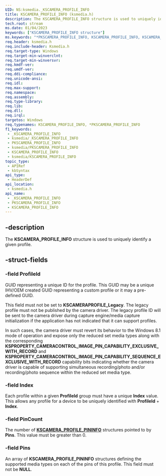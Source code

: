 ```yaml
---
UID: NS:ksmedia._KSCAMERA_PROFILE_INFO
title: KSCAMERA_PROFILE_INFO (ksmedia.h)
description: The KSCAMERA_PROFILE_INFO structure is used to uniquely identify a given profile.
tech.root: stream
ms.date: 01/04/2023
keywords: ["KSCAMERA_PROFILE_INFO structure"]
ms.keywords: "*PKSCAMERA_PROFILE_INFO, KSCAMERA_PROFILE_INFO, KSCAMERA_PROFILE_INFO structure [Streaming Media Devices], PKSCAMERA_PROFILE_INFO, PKSCAMERA_PROFILE_INFO structure pointer [Streaming Media Devices], _KSCAMERA_PROFILE_INFO, ksmedia/KSCAMERA_PROFILE_INFO, ksmedia/PKSCAMERA_PROFILE_INFO, stream.kscamera_profile_info"
req.header: ksmedia.h
req.include-header: Ksmedia.h
req.target-type: Windows
req.target-min-winverclnt: 
req.target-min-winversvr: 
req.kmdf-ver: 
req.umdf-ver: 
req.ddi-compliance: 
req.unicode-ansi: 
req.idl: 
req.max-support: 
req.namespace: 
req.assembly: 
req.type-library: 
req.lib: 
req.dll: 
req.irql: 
targetos: Windows
req.typenames: KSCAMERA_PROFILE_INFO, *PKSCAMERA_PROFILE_INFO
f1_keywords:
 - _KSCAMERA_PROFILE_INFO
 - ksmedia/_KSCAMERA_PROFILE_INFO
 - PKSCAMERA_PROFILE_INFO
 - ksmedia/PKSCAMERA_PROFILE_INFO
 - KSCAMERA_PROFILE_INFO
 - ksmedia/KSCAMERA_PROFILE_INFO
topic_type:
 - APIRef
 - kbSyntax
api_type:
 - HeaderDef
api_location:
 - ksmedia.h
api_name:
 - _KSCAMERA_PROFILE_INFO
 - PKSCAMERA_PROFILE_INFO
 - KSCAMERA_PROFILE_INFO
---
```


## -description

The **KSCAMERA_PROFILE_INFO** structure is used to uniquely identify a given profile.

## -struct-fields

### -field ProfileId

GUID representing a unique ID for the profile.  This GUID may be a unique IHV/OEM created GUID representing a custom profile or it may a pre-defined GUID.

This field must not be set to **KSCAMERAPROFILE_Legacy**.  The legacy profile must not be published by the camera driver.  The legacy profile ID will be sent to the camera driver during capture engine/media capture initialization if the application has not indicated that it can support profiles.  

In such cases, the camera driver must revert its behavior to the Windows 8.1 mode of operation and expose only the reduced set media types along with the corresponding **KSPROPERTY_CAMERACONTROL_IMAGE_PIN_CAPABILITY_EXCLUSIVE_WITH_RECORD** and **KSPROPERTY_CAMERACONTROL_IMAGE_PIN_CAPABILITY_SEQUENCE_EXCLUSIVE_WITH_RECORD** capability bits indicating whether the camera driver is capable of supporting simultaneous recording/photo and/or recording/photo sequence within the reduced set media type.

### -field Index

Each profile within a given **ProfileId** group must have a unique **Index** value.  This allows any profile for a device to be uniquely identified with **ProfileId** + **Index**.

### -field PinCount

The number of [**KSCAMERA_PROFILE_PININFO**](./ns-ksmedia-_kscamera_profile_pininfo.md) structures pointed to by **Pins**.  This value must be greater than 0.

### -field Pins

 An array of **KSCAMERA_PROFILE_PININFO** structures defining the supported media types on each of the pins of this profile. This field must not be **NULL**.
